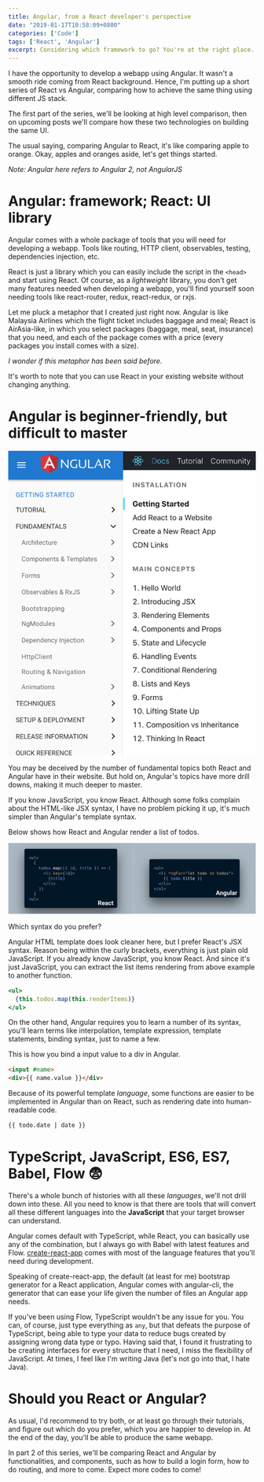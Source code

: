 ```yaml
---
title: Angular, from a React developer's perspective
date: "2019-01-17T10:58:09+0800"
categories: ['Code']
tags: ['React', 'Angular']
excerpt: Considering which framework to go? You're at the right place.
---
```


I have the opportunity to develop a webapp using Angular. It wasn't a smooth ride coming from React background. Hence, I'm putting up a short series of React vs Angular, comparing how to achieve the same thing using different JS stack.

The first part of the series, we'll be looking at high level comparison, then on upcoming posts we'll compare how these two technologies on building the same UI.

The usual saying, comparing Angular to React, it's like comparing apple to orange. Okay, apples and oranges aside, let's get things started.

*Note: Angular here refers to Angular 2, not AngularJS*

# Angular: framework; React: UI library
Angular comes with a whole package of tools that you will need for developing a webapp. Tools like routing, HTTP client, observables, testing, dependencies injection, etc.

React is just a library which you can easily include the script in the `<head>` and start using React. Of course, as a *lightweight* library, you don't get many features needed when developing a webapp, you'll find yourself soon needing tools like react-router, redux, react-redux, or rxjs.

Let me pluck a metaphor that I created just right now. Angular is like Malaysia Airlines which the flight ticket includes baggage and meal; React is AirAsia-like, in which you select packages (baggage, meal, seat, insurance) that you need, and each of the package comes with a price (every packages you install comes with a size).

*I wonder if this metaphor has been said before.*

It's worth to note that you can use React in your existing website without changing anything.

# Angular is beginner-friendly, but difficult to master
![React and Angular Fundamentals](./AngularReact.png)

You may be deceived by the number of fundamental topics both React and Angular have in their website. But hold on, Angular's topics have more drill downs, making it much deeper to master.

If you know JavaScript, you know React. Although some folks complain about the HTML-like JSX syntax, I have no problem picking it up, it's much simpler than Angular's template syntax.

Below shows how React and Angular render a list of todos.

![Which syntax do you prefer?](./todo.png)

Which syntax do you prefer?

Angular HTML template does look cleaner here, but I prefer React's JSX syntax. Reason being within the curly brackets, everything is just plain old JavaScript. If you already know JavaScript, you know React. And since it's just JavaScript, you can extract the list items rendering from above example to another function.

```jsx
<ul>
  {this.todos.map(this.renderItems)}
</ul>
```

On the other hand, Angular requires you to learn a number of its syntax, you'll learn terms like interpolation, template expression, template statements, binding syntax, just to name a few.

This is how you bind a input value to a div in Angular.

```html
<input #name>
<div>{{ name.value }}</div>
```

Because of its powerful template *language*, some functions are easier to be implemented in Angular than on React, such as rendering date into human-readable code.

```html
{{ todo.date | date }}
```

# TypeScript, JavaScript, ES6, ES7, Babel, Flow 😨
There's a whole bunch of histories with all these *languages*, we'll not drill down into these. All you need to know is that there are tools that will convert all these different languages into the **JavaScript** that your target browser can understand.

Angular comes default with TypeScript, while React, you can basically use any of the combination, but I always go with Babel with latest features and Flow. [create-react-app](https://github.com/facebook/create-react-app) comes with most of the language features that you'll need during development.

Speaking of create-react-app, the default (at least for me) bootstrap generator for a React application, Angular comes with angular-cli, the generator that can ease your life given the number of files an Angular app needs.

If you've been using Flow, TypeScript wouldn't be any issue for you. You can, of course, just type everything as `any`, but that defeats the purpose of TypeScript, being able to type your data to reduce bugs created by assigning wrong data type or typo. Having said that, I found it frustrating to be creating interfaces for every structure that I need, I miss the flexibility of JavaScript. At times, I feel like I'm writing Java (let's not go into that, I hate Java).

# Should you React or Angular?
As usual, I'd recommend to try both, or at least go through their tutorials, and figure out which do you prefer, which you are happier to develop in. At the end of the day, you'll be able to produce the same webapp.

In part 2 of this series, we'll be comparing React and Angular by functionalities, and components, such as how to build a login form, how to do routing, and more to come. Expect more codes to come!
